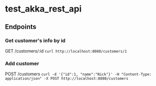 # test_akka_rest_api

## Endpoints
### Get customer's info by id
GET /customers/:id
`curl http://localhost:8080/customers/1`

### Add customer
POST /customers
`curl -d '{"id":1, "name":"Nick"}' -H "Content-Type: application/json" -X POST http://localhost:8080/customers`
